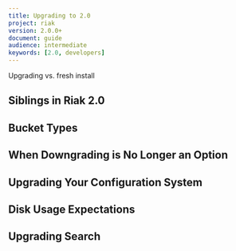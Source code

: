 ```yaml
---
title: Upgrading to 2.0
project: riak
version: 2.0.0+
document: guide
audience: intermediate
keywords: [2.0, developers]
---
```


Upgrading vs. fresh install

## Siblings in Riak 2.0

## Bucket Types

## When Downgrading is No Longer an Option

## Upgrading Your Configuration System

## Disk Usage Expectations

## Upgrading Search